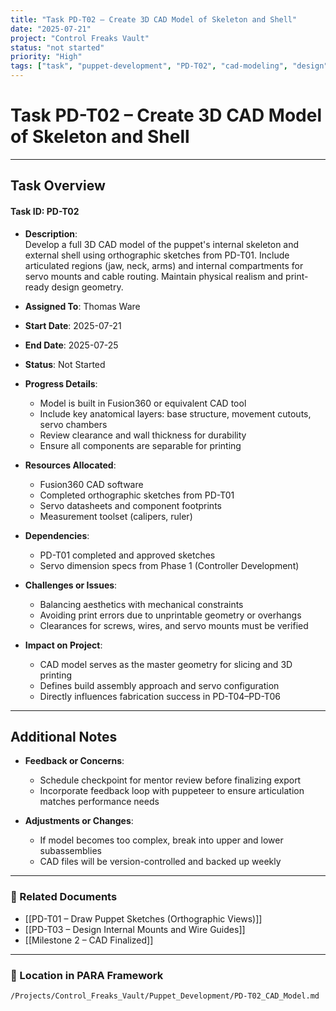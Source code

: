 ```yaml
---
title: "Task PD-T02 – Create 3D CAD Model of Skeleton and Shell"
date: "2025-07-21"
project: "Control Freaks Vault"
status: "not started"
priority: "High"
tags: ["task", "puppet-development", "PD-T02", "cad-modeling", "design"]
---
```


# Task PD-T02 – Create 3D CAD Model of Skeleton and Shell

---

## Task Overview

#### Task ID: PD-T02

- **Description**:  
  Develop a full 3D CAD model of the puppet's internal skeleton and external shell using orthographic sketches from PD-T01. Include articulated regions (jaw, neck, arms) and internal compartments for servo mounts and cable routing. Maintain physical realism and print-ready design geometry.

- **Assigned To**: Thomas Ware

- **Start Date**: 2025-07-21  
- **End Date**: 2025-07-25

- **Status**: Not Started

- **Progress Details**:  
  - Model is built in Fusion360 or equivalent CAD tool  
  - Include key anatomical layers: base structure, movement cutouts, servo chambers  
  - Review clearance and wall thickness for durability  
  - Ensure all components are separable for printing

- **Resources Allocated**:
  - Fusion360 CAD software  
  - Completed orthographic sketches from PD-T01  
  - Servo datasheets and component footprints  
  - Measurement toolset (calipers, ruler)

- **Dependencies**:
  - PD-T01 completed and approved sketches  
  - Servo dimension specs from Phase 1 (Controller Development)

- **Challenges or Issues**:
  - Balancing aesthetics with mechanical constraints  
  - Avoiding print errors due to unprintable geometry or overhangs  
  - Clearances for screws, wires, and servo mounts must be verified

- **Impact on Project**:
  - CAD model serves as the master geometry for slicing and 3D printing  
  - Defines build assembly approach and servo configuration  
  - Directly influences fabrication success in PD-T04–PD-T06

---

## Additional Notes

- **Feedback or Concerns**:
  - Schedule checkpoint for mentor review before finalizing export  
  - Incorporate feedback loop with puppeteer to ensure articulation matches performance needs

- **Adjustments or Changes**:
  - If model becomes too complex, break into upper and lower subassemblies  
  - CAD files will be version-controlled and backed up weekly

---

### 🔗 Related Documents

- [[PD-T01 – Draw Puppet Sketches (Orthographic Views)]]  
- [[PD-T03 – Design Internal Mounts and Wire Guides]]  
- [[Milestone 2 – CAD Finalized]]

---

### 📁 Location in PARA Framework

`/Projects/Control_Freaks_Vault/Puppet_Development/PD-T02_CAD_Model.md`
